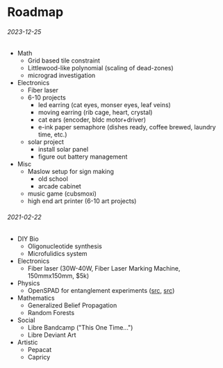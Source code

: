 Roadmap
===

###### 2023-12-25

* Math
  - Grid based tile constraint
  - Littlewood-like polynomial (scaling of dead-zones)
  - micrograd investigation
* Electronics
  - Fiber laser
  - 6-10 projects
    + led earring (cat eyes, monser eyes, leaf veins)
    + moving earring (rib cage, heart, crystal)
    + cat ears (encoder, bldc motor+driver)
    + e-ink paper semaphore (dishes ready, coffee brewed, laundry time, etc.)
  - solar project
    + install solar panel
    + figure out battery management
* Misc
  - Maslow setup for sign making
    + old school
    + arcade cabinet
  - music game (cubsmoxi)
  - high end art printer (6-10 art projects)
  

###### 2021-02-22

* DIY Bio
  - Oligonucleotide synthesis
  - Microfulidics system
* Electronics
  - Fiber laser (30W-40W, Fiber Laser Marking Machine, 150mmx150mm, $5k)
* Physics
  - OpenSPAD for entanglement experiments ([src](http://www.gaudi.ch/GaudiLabs/?page_id=718), [src](http://www.gaudi.ch/GaudiLabs/?page_id=740)) 
* Mathematics
  - Generalized Belief Propagation
  - Random Forests
* Social
  - Libre Bandcamp ("This One Time...")
  - Libre Deviant Art
* Artistic
  - Pepacat
  - Capricy

